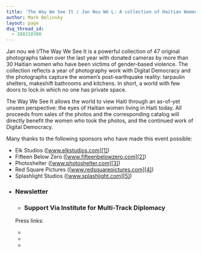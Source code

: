 ```yaml
---
title: 'The Way We See It / Jan Nou Wè L: A collection of Haitian Women&#8217;s Photography'
author: Mark Belinsky
layout: page
dsq_thread_id:
  - 280310300
---
```


Jan nou wè l/The Way We See It is a powerful collection of 47 original photographs taken over the last year with donated cameras by more than 30 Haitian women who have been victims of gender-based violence. The collection reflects a year of photography work with Digital Democracy and the photographs capture the women’s post-earthquake reality: tarpaulin shelters, makeshift bathrooms and kitchens. In short, a world with few doors to lock in which no one has private space.

The Way We See It allows the world to view Haiti through an as-of-yet unseen perspective: the eyes of Haitian women living in Haiti today. All proceeds from sales of the photos and the corresponding catalog will directly benefit the women who took the photos, and the continued work of Digital Democracy.







Many thanks to the following sponsors who have made this event possible:

*   Elk Studios ([www.elkstudios.com][1])
*   Fifteen Below Zero ([www.fifteenbelowzero.com][2])
*   Photoshelter ([www.photoshelter.com][3])
*   Red Square Pictures ([www.redsquarepictures.com][4])
*   Splashlight Studios ([www.splashlight.com][5])

 [1]: http://www.elkstudios.com/
 [2]: http://www.fifteenbelowzero.com/
 [3]: http://www.photoshelter.com/
 [4]: http://www.redsquarepictures.com/
 [5]: http://www.splashlight.com/




*   ### Newsletter
    
    
    
    
    
     
    *   ### Support Via Institute for Multi-Track Diplomacy
        
    
    Press links:
    
    *   
    *   
    *   
    
    
    
    
 